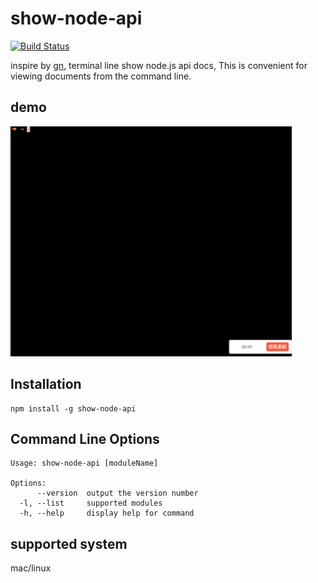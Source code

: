# show-node-api

[![Build Status](https://travis-ci.org/zhangwinning/show-node-api.svg?branch=master)](https://travis-ci.org/zhangwinning/show-node-api)

inspire by [gn](https://gn.googlesource.com/gn/+/master/docs/reference.md), terminal line show node.js api docs,
This is convenient for viewing documents from the command line.

## demo

![haha](./image/QQ20200514-195034-HD.gif)

## Installation

```
npm install -g show-node-api
```

## Command Line Options

```
Usage: show-node-api [moduleName]

Options:
      --version  output the version number
  -l, --list     supported modules
  -h, --help     display help for command
```

## supported system

mac/linux
